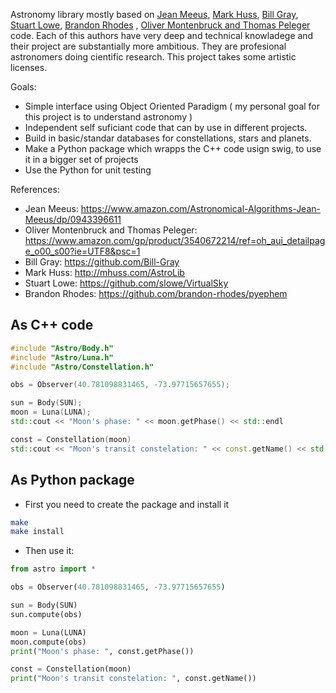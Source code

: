 Astronomy library mostly based on [Jean Meeus](https://en.wikipedia.org/wiki/Jean_Meeus), [Mark Huss](http://mhuss.com/AstroLib), [Bill Gray](https://github.com/Bill-Gray ), [Stuart Lowe](http://mhuss.com/AstroLib), [Brandon Rhodes](https://github.com/brandon-rhodes/pyephem) , [Oliver Montenbruck and Thomas Peleger](https://www.amazon.com/gp/product/3540672214/ref=oh_aui_detailpage_o00_s00?ie=UTF8&psc=1) code. Each of this authors have very deep and technical knowladege and their project are substantially more ambitious. They are profesional astronomers doing cientific research. This project takes some artistic licenses.

Goals:

- Simple interface using Object Oriented Paradigm ( my personal goal for this project is to understand astronomy )
- Independent self suficiant code that can by use in different projects.
- Build in basic/standar databases for constellations, stars and planets.
- Make a Python package which wrapps the C++ code usign swig, to use it in a bigger set of projects
- Use the Python for unit testing

References:
 - Jean Meeus: https://www.amazon.com/Astronomical-Algorithms-Jean-Meeus/dp/0943396611
 - Oliver Montenbruck and Thomas Peleger: https://www.amazon.com/gp/product/3540672214/ref=oh_aui_detailpage_o00_s00?ie=UTF8&psc=1
 - Bill Gray: https://github.com/Bill-Gray 
 - Mark Huss: http://mhuss.com/AstroLib
 - Stuart Lowe: https://github.com/slowe/VirtualSky
 - Brandon Rhodes: https://github.com/brandon-rhodes/pyephem

## As C++ code

```cpp
#include "Astro/Body.h"
#include "Astro/Luna.h"
#include "Astro/Constellation.h"

obs = Observer(40.781098831465, -73.97715657655);

sun = Body(SUN);
moon = Luna(LUNA);
std::cout << "Moon's phase: " << moon.getPhase() << std::endl

const = Constellation(moon)
std::cout << "Moon's transit constelation: " << const.getName() << std::endl
```

## As Python package

* First you need to create the package and install it

```bash
make
make install
```
* Then use it:

```python
from astro import *

obs = Observer(40.781098831465, -73.97715657655)

sun = Body(SUN)
sun.compute(obs)

moon = Luna(LUNA)
moon.compute(obs)
print("Moon's phase: ", const.getPhase())

const = Constellation(moon)
print("Moon's transit constelation: ", const.getName())
```
